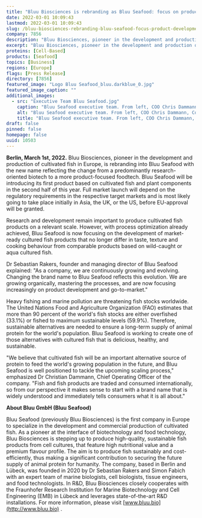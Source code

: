 ```yaml
---
title: "Bluu Biosciences is rebranding as Bluu Seafood: focus on product development"
date: 2022-03-01 10:09:43
lastmod: 2022-03-01 10:09:43
slug: /bluu-biosciences-rebranding-bluu-seafood-focus-product-development
company: 7856
description: "Bluu Biosciences, pioneer in the development and production of cultivated fish in Europe, is rebranding into Bluu Seafood with the new name reflecting the change from a predominantly research-oriented biotech to a more product-focused food-tech."
excerpt: "Bluu Biosciences, pioneer in the development and production of cultivated fish in Europe, is rebranding into Bluu Seafood with the new name reflecting the change from a predominantly research-oriented biotech to a more product-focused food-tech."
proteins: [Cell-Based]
products: [Seafood]
topics: [Business]
regions: [Europe]
flags: [Press Release]
directory: [7856]
featured_image: "Logo Bluu Seafood_bluu.darkblue_0.jpg"
featured_image_caption: ""
additional_images:
  - src: "Executive Team Bluu Seafood.jpg"
    caption: "Bluu Seafood executive team. From left, COO Chris Dammann, Co-Founder and Managing Director Dr Sebastian Rakers, Co-Founder and Managing Director Simon Fabich. Ccopyright Bluu GmbH."
    alt: "Bluu Seafood executive team. From left, COO Chris Dammann, Co-Founder and Managing Director Dr Sebastian Rakers, Co-Founder and Managing Director Simon Fabich. Ccopyright Bluu GmbH."
    title: "Bluu Seafood executive team. From left, COO Chris Dammann, Co-Founder and Managing Director Dr Sebastian Rakers, Co-Founder and Managing Director Simon Fabich. Ccopyright Bluu GmbH."
draft: false
pinned: false
homepage: false
uuid: 10503
---
```

**Berlin, March 1st, 2022.** Bluu Biosciences, pioneer in the
development and production of cultivated fish in Europe, is rebranding
into Bluu Seafood with the new name reflecting the change from a
predominantly research-oriented biotech to a more product-focused
foodtech. Bluu Seafood will be introducing its first product based on
cultivated fish and plant components in the second half of this year.
Full market launch will depend on the regulatory requirements in the
respective target markets and is most likely going to take place
initially in Asia, the UK, or the US, before EU-approval will be
granted.

Research and development remain important to produce cultivated fish
products on a relevant scale. However, with process optimization already
achieved, Bluu Seafood is now focusing on the development of
market-ready cultured fish products that no longer differ in taste,
texture and cooking behaviour from comparable products based on
wild-caught or aqua cultured fish.

Dr Sebastian Rakers, founder and managing director of Bluu Seafood
explained: \"As a company, we are continuously growing and evolving.
Changing the brand name to Bluu Seafood reflects this evolution. We are
growing organically, mastering the processes, and are now focusing
increasingly on product development and go-to-market.\"

Heavy fishing and marine pollution are threatening fish stocks
worldwide. The United Nations Food and Agriculture Organization (FAO)
estimates that more than 90 percent of the world\'s fish stocks are
either overfished (33.1%) or fished to maximum sustainable levels
(59.9%). Therefore, sustainable alternatives are needed to ensure a
long-term supply of animal protein for the world\'s population. Bluu
Seafood is working to create one of those alternatives with cultured
fish that is delicious, healthy, and sustainable.

\"We believe that cultivated fish will be an important alternative
source of protein to feed the world\'s growing population in the future,
and Bluu Seafood is well positioned to tackle the upcoming scaling
process,\" emphasized Dr Christian Dammann, Chief Operating Officer of
the company. \"Fish and fish products are traded and consumed
internationally, so from our perspective it makes sense to start with a
brand name that is widely understood and immediately tells consumers
what it is all about.\"

**About Bluu GmbH (Bluu Seafood)**

Bluu Seafood (previously Bluu Biosciences) is the first company in
Europe to specialize in the development and commercial production of
cultivated fish. As a pioneer at the interface of biotechnology and food
technology, Bluu Biosciences is stepping up to produce high-quality,
sustainable fish products from cell cultures, that feature high
nutritional value and a premium flavour profile. The aim is to produce
fish sustainably and cost-efficiently, thus making a significant
contribution to securing the future supply of animal protein for
humanity. The company, based in Berlin and Lübeck, was founded in 2020
by Dr Sebastian Rakers and Simon Fabich with an expert team of marine
biologists, cell biologists, tissue engineers, and food technologists.
In R&D, Bluu Biosciences closely cooperates with the Fraunhofer Research
Institution for Marine Biotechnology and Cell Engineering (EMB) in
Lübeck and leverages state-of-the-art R&D installations. For more
information, please visit [www.bluu.bio](http://www.bluu.bio) .
